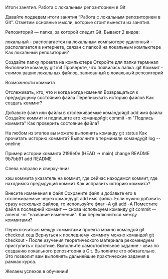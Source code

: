 Итоги занятия. Работа с локальным репозиторием в Git

Давайте подведем итоги занятия “Работа с локальным репозиторием в Git”. Отметим основные мысли, которые стоит вынести из занятия.

Репозиторий — папка, за которой следит Git. Бывают 2 видов:

локальный - располагается на локальным компьютере
удаленный - располагается в интернете, связан с папкой на локальным компьютере
Как локальный репозиторий?

Создайте папку проекта на компьютере
Откройте для папки терминал
Выполните команду git init
Проверьте, что появилась папка .git
Коммит - снимок ваших локальных файлов, записанный в локальный репозиторий

Возможности коммита

Отслеживать, кто, что и когда когда изменял
Возвращаться к предыдущему состоянию файла
Переписывать историю файлов
Как создать коммит?

Добавьте файл или файлы в отслеживаемые командойgit add имя файла
Создайте коммит и подпишите его командойgit commit -m "Подпись коммита"
Как проверить состояние файла?

На любом из этапов вы можете выполнить команду git status
Как прочитать историю коммита?
Выполните в терминале командуgit log --oneline

Пример истории коммита
2199e0e (HEAD -> main) change README
9b7bb91 add README

Слева направо и сверху-вниз

хэш коммита
указатель на коммит, где сейчас находимся
коммит, где находимся
предыдущий коммит
Как исправить историю коммита?

Внесите изменения в файл
Сохраните файл и добавьте его в отслеживаемые через командуgit add имя файла. Если нужно добавить сразу несколько файлов, то используйте флаг -A git add -А
Поместите файл в последний коммит — снова используем команду git commit --amend -m "название изменений".
Как переключиться между коммитами?

Переключиться между коммитами проекта можно командой git checkout хеш
Вернуться к последнему коммиту можно командой git checkout -
После изучения теоретического материала рекомендуем приступить к практике. Выполните самостоятельное задание - квиз по созданию локального репозитория в Git. Выполните его обязательно. Это позволит вам выполнять дальнейшие практические задания в рамках курса.

Желаем успехов в обучении!